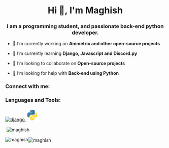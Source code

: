 <h1 align="center">Hi 👋, I'm Maghish</h1>
<h3 align="center">I am a programming student, and passionate back-end python developer.</h3>

- 🔭 I’m currently working on **Animetrix and other open-source projects**

- 🌱 I’m currently learning **Django, Javascript and Discord.py**

- 👯 I’m looking to collaborate on **Open-source projects**

- 🤝 I’m looking for help with **Back-end using Python**

<h3 align="left">Connect with me:</h3>
<p align="left">
</p>

<h3 align="left">Languages and Tools:</h3>
<p align="left"> <a href="https://www.djangoproject.com/" target="_blank" rel="noreferrer"> <img src="https://cdn.worldvectorlogo.com/logos/django.svg" alt="django" width="40" height="40"/> </a> <a href="https://www.python.org" target="_blank" rel="noreferrer"> <img src="https://raw.githubusercontent.com/devicons/devicon/master/icons/python/python-original.svg" alt="python" width="40" height="40"/> </a> </p>



<p>&nbsp;<img align="center" src="https://github-readme-stats.vercel.app/api?username=maghish&show_icons=true&locale=en" alt="maghish" /></p>
<p><img align="left" src="https://github-readme-stats.vercel.app/api/top-langs?username=maghish&show_icons=true&locale=en&layout=compact" alt="maghish" /></p>
<p><img align="center" src="https://github-readme-streak-stats.herokuapp.com/?user=maghish&" alt="maghish" /></p>




<!---
Maghish/Maghish is a ✨ special ✨ repository because its `README.md` (this file) appears on your GitHub profile.
You can click the Preview link to take a look at your changes.
--->
